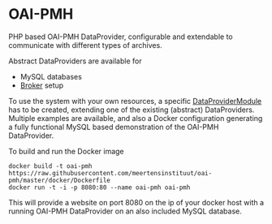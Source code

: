 # OAI-PMH

PHP based OAI-PMH DataProvider, configurable and extendable to communicate with different types of archives.

Abstract DataProviders are available for

* MySQL databases
* [Broker](https://meertensinstituut.github.io/broker/) setup

To use the system with your own resources, a specific [DataProviderModule](https://github.com/meertensinstituut/oai-pmh/tree/master/src/lib/dataProviderModule) has to be created, extending one of the existing (abstract) DataProviders. Multiple examples are available, and also a Docker configuration generating a fully functional MySQL based demonstration of the OAI-PMH DataProvider.

To build and run the Docker image

```console
docker build -t oai-pmh https://raw.githubusercontent.com/meertensinstituut/oai-pmh/master/docker/Dockerfile
docker run -t -i -p 8080:80 --name oai-pmh oai-pmh
```

This will provide a website on port 8080 on the ip of your docker host with a running OAI-PMH DataProvider on an also included MySQL database.


